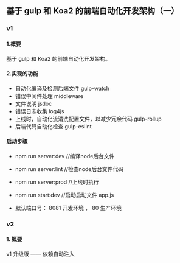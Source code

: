 ## 基于 gulp 和 Koa2 的前端自动化开发架构（一）
### v1
#### 1.概要
基于 gulp 和 Koa2 的前端自动化开发架构。
#### 2.实现的功能
- 自动化编译及检测后端文件 gulp-watch
- 错误中间件处理 middleware
- 文件说明 jsdoc
- 错误日志收集 log4js
- 上线时，自动化流清洗配置文件，以减少冗余代码 gulp-rollup
- 后端代码自动化检查 gulp-eslint


#### 启动步骤
- npm run server:dev  //编译node后台文件
- npm run server:lint  //检查node后台文件代码
- npm run server:prod //上线时执行

- npm run start:dev  //启动启动文件 app.js

- 默认端口号：
  8081 开发环境 ，
  80 生产环境


### v2
#### 1. 概要
 v1 升级版 —— 依赖自动注入

